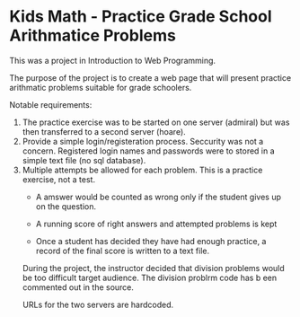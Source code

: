 # Kids Math - Practice Grade School Arithmatice Problems

This was a project in Introduction to Web Programming.

The purpose of the project is to create a web page that will present
practice arithmatic problems suitable for grade schoolers.

Notable requirements:

<ol>
<li>The practice exercise was to be started on one server (admiral) but
was then transferred to a second server (hoare).</li>

<li>Provide a simple login/registeration process. Seccurity was not a
concern. Registered login names and passwords were to stored in a simple
text file (no sql database).</li>

<li> Multiple attempts be allowed for each problem. This is a practice
exercise, not a test.</li>

* A amswer would be counted as wrong only if the student gives up on the question.

* A running score of right answers and attempted problems is kept

* Once a student has decided they have had enough practice, a record of
the final score is written to a text file.

During the project, the instructor decided that division problems would
be too difficult target audience. The division problrm code has b een
commented out in the source.

URLs for the two servers are hardcoded.


